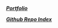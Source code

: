***[Portfolio](https://dbc201.github.io/)***

***[Github Repo Index](https://dbc201.github.io/github_index.html)***

